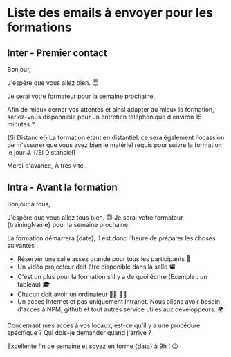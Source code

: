 # Liste des emails à envoyer pour les formations

## Inter - Premier contact

Bonjour,

J'espère que vous allez bien. 😇

Je serai votre formateur <FormationName/> pour la semaine prochaine.

Afin de mieux cerner vos attentes et ainsi adapter au mieux la formation, seriez-vous disponnible pour un entretien téléphonique d'environ 15 minutes ?

{Si Distanciel}
La formation étant en distantiel, ce sera également l'ocassion de m'assurer que vous avez bien le matériel requis pour suivre la formation le jour J.
{/Si Distanciel]

Merci d'avance,
À très vite,

## Intra - Avant la formation

Bonjour à tous,

J'espère que vous allez tous bien. 😇
Je serai votre formateur {trainingName} pour la semaine prochaine.

La formation démarrera {date}, il est donc l'heure de préparer les choses suivantes :

- Réserver une salle assez grande pour tous les participants 🏢
- Un vidéo projecteur doit être disponible dans la salle 📽
- C'est un plus pour la formation s'il y a de quoi écrire (Exemple : un tableau) 🎓
- Chacun doit avoir un ordinateur 👩‍💻 👨‍💻
- Un accès Internet et pas uniquement Intranet. Nous allons avoir besoin d'accès à NPM, github et tout autres service utiles aux développeurs. 🌍

Concernant mes accès à vos locaux, est-ce qu'il y a une procédure spécifique ?
Qui dois-je demander quand j'arrive ?


Excellente fin de semaine et soyez en forme {data} à 9h ! 😉

